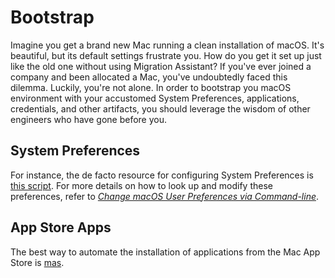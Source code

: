 # Bootstrap

Imagine you get a brand new Mac running a clean installation of macOS. It's beautiful, but its default settings frustrate you. How do you get it set up just like the old one without using Migration Assistant? If you've ever joined a company and been allocated a Mac, you've undoubtedly faced this dilemma. Luckily, you're not alone. In order to bootstrap you macOS environment with your accustomed System Preferences, applications, credentials, and other artifacts, you should leverage the wisdom of other engineers who have gone before you.

## System Preferences

For instance, the de facto resource for configuring System Preferences is [this script](https://github.com/mathiasbynens/dotfiles/blob/main/.macos). For more details on how to look up and modify these preferences, refer to [*Change macOS User Preferences via Command-line*](https://pawelgrzybek.com/change-macos-user-preferences-via-command-line).

## App Store Apps

The best way to automate the installation of applications from the Mac App Store is [mas](https://github.com/mas-cli/mas).
